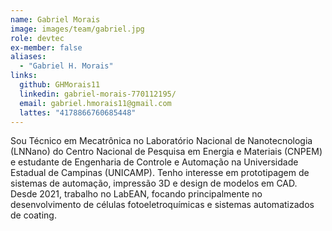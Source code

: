 ```yaml
---
name: Gabriel Morais
image: images/team/gabriel.jpg
role: devtec
ex-member: false
aliases:
  - "Gabriel H. Morais"
links:
  github: GHMorais11
  linkedin: gabriel-morais-770112195/
  email: gabriel.hmorais11@gmail.com
  lattes: "4178866760685448"
---
```


Sou Técnico em Mecatrônica no Laboratório Nacional de Nanotecnologia (LNNano) do Centro Nacional de Pesquisa em Energia e Materiais (CNPEM) e estudante de Engenharia de Controle e Automação na Universidade Estadual de Campinas (UNICAMP). Tenho interesse em prototipagem de sistemas de automação, impressão 3D e design de modelos em CAD. Desde 2021, trabalho no LabEAN, focando principalmente no desenvolvimento de células fotoeletroquímicas e sistemas automatizados de coating.
